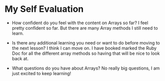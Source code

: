 # My Self Evaluation

- How confident do you feel with the content on Arrays so far?
I feel pretty confident so far. But there are many Array methods I still need to learn.

- Is there any additional learning you need or want to do before moving to the next lesson?
I think I can move on. I have booked marked the Ruby Doc for all the different array methods so having that will be nice to look back at.

- What questions do you have about Arrays?
No really big questions, I am just excited to keep learning!

